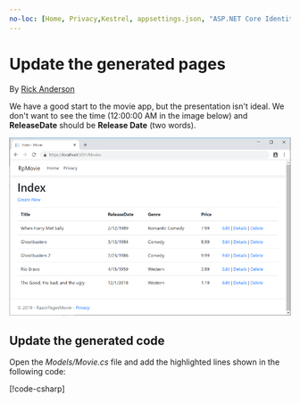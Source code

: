 ```yaml
---
no-loc: [Home, Privacy,Kestrel, appsettings.json, "ASP.NET Core Identity", cookie, Cookie, Blazor, "Blazor Server", "Blazor WebAssembly", "Identity", "Let's Encrypt", Razor, SignalR]
---
```

# Update the generated pages

By [Rick Anderson](https://twitter.com/RickAndMSFT)

We have a good start to the movie app, but the presentation isn't ideal. We don't want to see the time (12:00:00 AM in the image below) and **ReleaseDate** should be **Release Date** (two words).

![Movie application open in Chrome showing movie data](../../tutorials/razor-pages/sql/_static/m55.png)

## Update the generated code

Open the *Models/Movie.cs* file and add the highlighted lines shown in the following code:

[!code-csharp[](code/Models/Movie.cs?highlight=2,11-12)]
